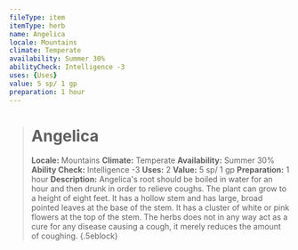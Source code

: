 ```yaml
---
fileType: item
itemType: herb
name: Angelica
locale: Mountains
climate: Temperate
availability: Summer 30%
abilityCheck: Intelligence -3
uses: {Uses}
value: 5 sp/ 1 gp
preparation: 1 hour
---
```

>#  Angelica
>
> **Locale:** Mountains
> **Climate:** Temperate
> **Availability:** Summer 30%
> **Ability Check:** Intelligence -3
> **Uses:** 2
> **Value:** 5 sp/ 1 gp
> **Preparation:** 1 hour
> **Description:** Angelica's root should be boiled in water for an hour and then drunk in order to relieve coughs. The plant can grow to a height of eight feet. It has a hollow stem and has large, broad pointed leaves at the base of the stem. It has a cluster of white or pink flowers at the top of the stem. The herbs does not in any way act as a cure for any disease causing a cough, it merely reduces the amount of coughing.
{.5eblock}

